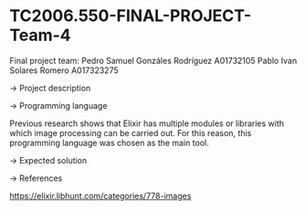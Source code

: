 # TC2006.550-FINAL-PROJECT-Team-4
Final project team: 
Pedro Samuel Gonzáles Rodríguez A01732105
Pablo Ivan Solares Romero A017323275


-> Project description


-> Programming language 

Previous research shows that Elixir has multiple modules or libraries with which image processing can be carried out. For this reason, this programming language was chosen as the main tool.    

-> Expected solution



-> References

https://elixir.libhunt.com/categories/778-images 


